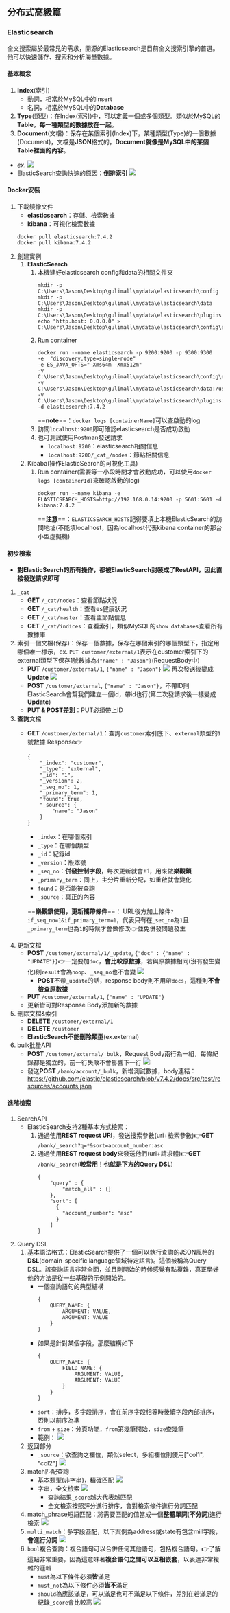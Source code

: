 ## 分布式高級篇

### Elasticsearch
全文搜索屬於最常見的需求，開源的Elasticsearch是目前全文搜索引擎的首選。他可以快速儲存、搜索和分析海量數據。

#### 基本概念
1. **Index**(索引)
    * 動詞，相當於MySQL中的insert
    * 名詞，相當於MySQL中的**Database**
2. **Type**(類型)：在Index(索引)中，可以定義一個或多個類型。類似於MySQL的**Table**，**每一種類型的數據放在一起**。
3. **Document**(文檔)：保存在某個索引(Index)下，某種類型(Type)的一個數據(Document)，文檔是**JSON**格式的，**Document就像是MySQL中的某個Table裡面的內容**。
* *ex*.
  ![](https://i.imgur.com/xkRoQ3s.png)
* ElasticSearch查詢快速的原因：**倒排索引**
  ![](https://i.imgur.com/PYGdCVG.png)

#### Docker安裝
1. 下載鏡像文件
    * **elasticsearch**：存儲、檢索數據
    * **kibana**：可視化檢索數據
    ```
    docker pull elasticsearch:7.4.2
    docker pull kibana:7.4.2
    ```
2. 創建實例
    1. **ElasticSearch**
        1. 本機建好elasticsearch config和data的相關文件夾
            ```
            mkdir -p C:\Users\Jason\Desktop\gulimall\mydata\elasticsearch\config
            mkdir -p C:\Users\Jason\Desktop\gulimall\mydata\elasticsearch\data
            mkdir -p C:\Users\Jason\Desktop\gulimall\mydata\elasticsearch\plugins
            echo "http.host: 0.0.0.0" > C:\Users\Jason\Desktop\gulimall\mydata\elasticsearch\config\elasticsearch.yml
            ```
        2. Run container
            ```
            docker run --name elasticsearch -p 9200:9200 -p 9300:9300 
            -e  "discovery.type=single-node" 
            -e ES_JAVA_OPTS="-Xms64m -Xmx512m" 
            -v C:\Users\Jason\Desktop\gulimall\mydata\elasticsearch\config\elasticsearch.yml:/usr/share/elasticsearch/config/elasticsearch.yml
            -v C:\Users\Jason\Desktop\gulimall\mydata\elasticsearch\data:/usr/share/elasticsearch/data 
            -v C:\Users\Jason\Desktop\gulimall\mydata\elasticsearch\plugins:/usr/share/elasticsearch/plugins
            -d elasticsearch:7.4.2
            ```
           ==**note**==：`docker logs [containerName]`可以查啟動的log
        3. 訪問`localhost:9200`即可確認elasticsearch是否成功啟動
        4. 也可測試使用Postman發送請求
            * `localhost:9200`：elasticsearch相關信息
            * `localhost:9200/_cat_/nodes`：節點相關信息
    2. Kibaba(操作ElasticSearch的可視化工具)
        1. Run container(需要等一小段時間才會啟動成功，可以使用`docker logs [containerId]`來確認啟動的log)
            ```
            docker run --name kibana -e ELASTICSEARCH_HOSTS=http://192.168.0.14:9200 -p 5601:5601 -d kibana:7.4.2
            ```
           ==**注意**==：`ELASTICSEARCH_HOSTS`記得要填上本機ElasticSearch的訪問地址(不能填localhost，因為localhost代表kibana container的那台小型虛擬機)

#### 初步檢索
* **對ElasticSearch的所有操作，都被ElasticSearch封裝成了RestAPI，因此直接發送請求即可**
1. `_cat`
    * **GET** `/_cat/nodes`：查看節點狀況
    * **GET** `/_cat/health`：查看es健康狀況
    * **GET** `/_cat/master`：查看主節點信息
    * **GET** `/_cat/indices`：查看索引，類似MySQL的`show databases`查看所有數據庫
2. 索引一個文檔(保存)：保存一個數據，保存在哪個索引的哪個類型下，指定用哪個唯一標示，ex. `PUT customer/external/1`表示在customer索引下的external類型下保存1號數據為`{"name" : "Jason"}`(RequestBody中)
    * **PUT** `/customer/external/1`, `{"name" : "Jason"}`
      ![](https://i.imgur.com/9jP5WFU.png)
      再次發送後變成**Update**
      ![](https://i.imgur.com/OlMkYSL.png)
    * **POST** `/customer/external`, `{"name" : "Jason"}`，不帶ID則ElasticSearch會幫我們建立一個id，帶id也行(第二次發請求後一樣變成**Update**)
    * **PUT & POST差別**：PUT必須帶上ID
3. **查詢**文檔
    * **GET** `/customer/external/1`：查詢`customer`索引底下、`external`類型的`1`號數據
      Response:point_right:
        ```json=
        {
            "_index": "customer",
            "_type": "external",
            "_id": "1",
            "_version": 2,
            "_seq_no": 1,
            "_primary_term": 1,
            "found": true,
            "_source": {
                "name": "Jason"
            }
        }
        ```
        * `_index`：在哪個索引
        * `_type`：在哪個類型
        * `_id`：紀錄id
        * `_version`：版本號
        * `_seq_no`：**併發控制字段**，每次更新就會+1，用來做**樂觀鎖**
        * `_primary_term`：同上，主分片重新分配，如重啟就會變化
        * `found`：是否能被查詢
        * `_source`：真正的內容

      ==**樂觀鎖使用，更新攜帶條件**==： URL後方加上條件`?if_seq_no=1&if_primary_term=1`，代表只有在`_seq_no`為`1`且`_primary_term`也為`1`的時候才會做修改:point_right:並免併發問題發生
4. 更新文檔
    * **POST** `/customer/external/1/_update`, `{"doc" : {"name" : "UPDATE"}}`:point_right:一定要加`doc`，**會比較原數據**，若與原數據相同(沒有發生變化)則`result`會為`noop`、`_seq_no`也不會變
      ![](https://i.imgur.com/LXS4fWk.png)
        * **POST**不帶`_update`的話，response body則不用帶`docs`，這種則**不會檢查原數據**
    * **PUT** `/customer/external/1`, `{"name" : "UPDATE"}`
    * 更新皆可對Response Body添加新的數據
5. 刪除文檔&索引
    * **DELETE** `/customer/external/1`
    * **DELETE** `/customer`
    * **ElasticSearch不能刪除類型**(ex.external)
6. bulk批量API
    * **POST** `/customer/external/_bulk`，Request Body兩行為一組，每條紀錄都是獨立的，前一行失敗不會影響下一行
      ![](https://i.imgur.com/I5iGU1H.png)
    * 發送**POST** `/bank/account/_bulk`，新增測試數據，body連結：https://github.com/elastic/elasticsearch/blob/v7.4.2/docs/src/test/resources/accounts.json

#### 進階檢索
1. SearchAPI
    * ElasticSearch支持2種基本方式檢索：
        1. 通過使用**REST request URI**，發送搜索參數(uri+檢索參數):point_right:**GET** `/bank/_search?q=*&sort=account_number:asc`
        2. 通過使用**REST request body**來發送他們(uri+請求體):point_right:**GET** `/bank/_search`(**較常用！也就是下方的Query DSL**)
            ```
            {
                "query" : {
                    "match_all" : {}
                },
                "sort": [
                  {
                    "account_number": "asc"
                  }
                ]
            }
            ```
2. Query DSL
    1. 基本語法格式：ElasticSearch提供了一個可以執行查詢的JSON風格的**DSL**(domain-specific language領域特定語言)。這個被稱為Query DSL。該查詢語言非常全面，並且剛開始的時候感覺有點複雜，真正學好他的方法是從一些基礎的示例開始的。
        * 一個查詢語句的典型結構
            ```
            {
                QUERY_NAME: {
                    ARGUMENT: VALUE,
                    ARGUMENT: VALUE
                }
            }
            ```
        * 如果是針對某個字段，那麼結構如下
            ```
            {
                QUERY_NAME: {
                    FIELD_NAME: {
                        ARGUMENT: VALUE,
                        ARGUMENT: VALUE
                    }
                }
            }
            ```
        * `sort`：排序，多字段排序，會在前序字段相等時後續字段內部排序，否則以前序為準
        * `from` + `size`：分頁功能，`from`第幾筆開始，`size`查幾筆
        * 範例：
          ![](https://i.imgur.com/luD3SDy.png)
    2. 返回部分
        * `_source`：欲查詢之欄位，類似select，多組欄位則使用["col1", "col2"]
          ![](https://i.imgur.com/tKbYn0E.png)
   3. match匹配查詢
       * 基本類型(非字串)，精確匹配
         ![](https://i.imgur.com/600Po6c.png)
       * 字串，全文檢索
         ![](https://i.imgur.com/1NBBDaF.png)
           * 查詢結果`_score`越大代表越匹配
           * 全文檢索按照評分進行排序，會對檢索條件進行分詞匹配
   4. match_phrase短語匹配：將需要匹配的值當成一個**整體單詞**(**不分詞**)進行檢索
      ![](https://i.imgur.com/oMB2EF2.png)
   5.  `multi_match`：多字段匹配，以下案例為address或state有包含mill字段，**會進行分詞**
       ![](https://i.imgur.com/3JPMUut.png)
   6. `bool`複合查詢：複合語句可以合併任何其他語句，包括複合語句。:point_right:了解這點非常重要，因為這意味著**複合語句之間可以互相嵌套**，以表達非常複雜的邏輯
       * `must`為以下條件必須**皆**滿足
       * `must_not`為以下條件必須**皆不**滿足
       * `should`為應該滿足，可以滿足也可不滿足以下條件，差別在若滿足的紀錄`_score`會比較高
         ![](https://i.imgur.com/M1ZXH3K.png)
